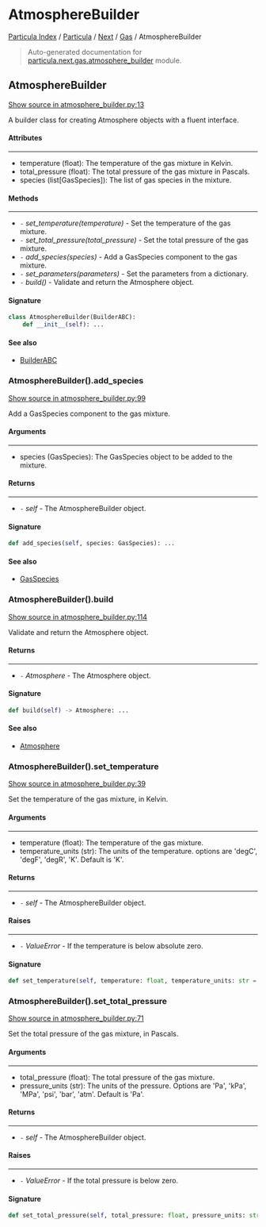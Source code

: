 # AtmosphereBuilder

[Particula Index](../../../README.md#particula-index) / [Particula](../../index.md#particula) / [Next](../index.md#next) / [Gas](./index.md#gas) / AtmosphereBuilder

> Auto-generated documentation for [particula.next.gas.atmosphere_builder](https://github.com/Gorkowski/particula/blob/main/particula/next/gas/atmosphere_builder.py) module.

## AtmosphereBuilder

[Show source in atmosphere_builder.py:13](https://github.com/Gorkowski/particula/blob/main/particula/next/gas/atmosphere_builder.py#L13)

A builder class for creating Atmosphere objects with a fluent interface.

#### Attributes

----------
- temperature (float): The temperature of the gas mixture in Kelvin.
- total_pressure (float): The total pressure of the gas mixture in Pascals.
- species (list[GasSpecies]): The list of gas species in the mixture.

#### Methods

-------
- `-` *set_temperature(temperature)* - Set the temperature of the gas mixture.
- `-` *set_total_pressure(total_pressure)* - Set the total pressure of the gas
mixture.
- `-` *add_species(species)* - Add a GasSpecies component to the gas mixture.
- `-` *set_parameters(parameters)* - Set the parameters from a dictionary.
- `-` *build()* - Validate and return the Atmosphere object.

#### Signature

```python
class AtmosphereBuilder(BuilderABC):
    def __init__(self): ...
```

#### See also

- [BuilderABC](../abc_builder.md#builderabc)

### AtmosphereBuilder().add_species

[Show source in atmosphere_builder.py:99](https://github.com/Gorkowski/particula/blob/main/particula/next/gas/atmosphere_builder.py#L99)

Add a GasSpecies component to the gas mixture.

#### Arguments

----
- species (GasSpecies): The GasSpecies object to be added to the
mixture.

#### Returns

-------
- `-` *self* - The AtmosphereBuilder object.

#### Signature

```python
def add_species(self, species: GasSpecies): ...
```

#### See also

- [GasSpecies](./species.md#gasspecies)

### AtmosphereBuilder().build

[Show source in atmosphere_builder.py:114](https://github.com/Gorkowski/particula/blob/main/particula/next/gas/atmosphere_builder.py#L114)

Validate and return the Atmosphere object.

#### Returns

-------
- `-` *Atmosphere* - The Atmosphere object.

#### Signature

```python
def build(self) -> Atmosphere: ...
```

#### See also

- [Atmosphere](./atmosphere.md#atmosphere)

### AtmosphereBuilder().set_temperature

[Show source in atmosphere_builder.py:39](https://github.com/Gorkowski/particula/blob/main/particula/next/gas/atmosphere_builder.py#L39)

Set the temperature of the gas mixture, in Kelvin.

#### Arguments

----
- temperature (float): The temperature of the gas mixture.
- temperature_units (str): The units of the temperature.
options are 'degC', 'degF', 'degR', 'K'. Default is 'K'.

#### Returns

-------
- `-` *self* - The AtmosphereBuilder object.

#### Raises

------
- `-` *ValueError* - If the temperature is below absolute zero.

#### Signature

```python
def set_temperature(self, temperature: float, temperature_units: str = "K"): ...
```

### AtmosphereBuilder().set_total_pressure

[Show source in atmosphere_builder.py:71](https://github.com/Gorkowski/particula/blob/main/particula/next/gas/atmosphere_builder.py#L71)

Set the total pressure of the gas mixture, in Pascals.

#### Arguments

----
- total_pressure (float): The total pressure of the gas mixture.
- pressure_units (str): The units of the pressure. Options are 'Pa',
'kPa', 'MPa', 'psi', 'bar', 'atm'. Default is 'Pa'.

#### Returns

-------
- `-` *self* - The AtmosphereBuilder object.

#### Raises

------
- `-` *ValueError* - If the total pressure is below zero.

#### Signature

```python
def set_total_pressure(self, total_pressure: float, pressure_units: str = "Pa"): ...
```
